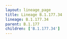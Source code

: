 ```yaml
---
layout: lineage_page
title: Lineage B.1.177.34
lineage: B.1.177.34
parent: B.1.177
children: ['B.1.177.34']
---
```

